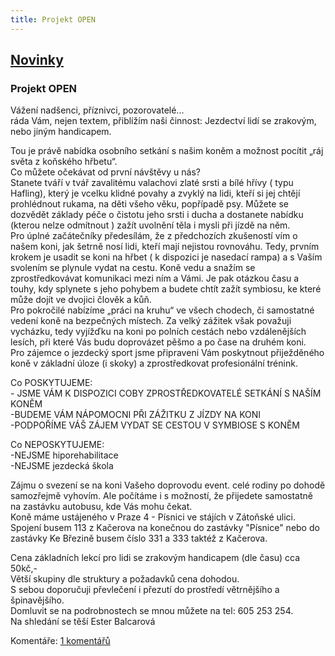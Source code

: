 ```yaml
---
title: Projekt OPEN
---
```

## [Novinky](index.php)

### Projekt OPEN

Vážení nadšenci, příznivci, pozorovatelé...  
ráda Vám, nejen textem, přiblížím naši činnost: Jezdectví lidí se zrakovým, nebo jiným handicapem.  
  
Tou je právě nabídka osobního setkání s našim koněm a možnost pocítit „ráj světa z koňského hřbetu“.  
Co můžete očekávat od první návštěvy u nás?  
Stanete tváří v tvář zavalitému valachovi zlaté srsti a bílé hřívy ( typu Hafling), který je vcelku klidné povahy a zvyklý na lidi, kteří si jej chtějí prohlédnout rukama, na děti všeho věku, popřípadě psy. Můžete se dozvědět základy péče o čistotu jeho srsti i ducha a dostanete nabídku (kterou nelze odmítnout ) zažít uvolnění těla i mysli při jízdě na něm.  
Pro úplné začátečníky předesílám, že z předchozích zkušeností vím o našem koni, jak šetrně nosí lidi, kteří mají nejistou rovnováhu. Tedy, prvním krokem je usadit se koni na hřbet ( k dispozici je nasedací rampa) a s Vaším svolením se plynule vydat na cestu. Koně vedu a snažím se zprostředkovávat komunikaci mezi ním a Vámi. Je pak otázkou času a touhy, kdy splynete s jeho pohybem a budete chtít zažít symbiosu, ke které může dojít ve dvojici člověk a kůň.  
Pro pokročilé nabízíme „práci na kruhu“ ve všech chodech, či samostatné vedení koně na bezpečných místech. Za velký zážitek však považuji vycházku, tedy vyjížďku na koni po polních cestách nebo vzdálenějších lesích, při které Vás budu doprovázet pěšmo a po čase na druhém koni.  
Pro zájemce o jezdecký sport jsme připraveni Vám poskytnout přiježděného koně v základní úloze (i skoky) a zprostředkovat profesionální trénink.  
  
Co POSKYTUJEME:  
\- JSME VÁM K DISPOZICI COBY ZPROSTŘEDKOVATELÉ SETKÁNÍ S NAŠÍM KONĚM  
-BUDEME VÁM NÁPOMOCNI PŘI ZÁŽITKU Z JÍZDY NA KONI  
-PODPOŘÍME VÁŠ ZÁJEM VYDAT SE CESTOU V SYMBIOSE S KONĚM  
  
Co NEPOSKYTUJEME:  
-NEJSME hiporehabilitace  
-NEJSME jezdecká škola  
  
Zájmu o svezení se na koni Vašeho doprovodu event. celé rodiny po dohodě samozřejmě vyhovím. Ale počítáme i s možností, že přijedete samostatně na zastávku autobusu, kde Vás mohu čekat.  
Koně máme ustájeného v Praze 4 - Písnici ve stájích v Zátoňské ulici. Spojení busem 113 z Kačerova na konečnou do zastávky "Písnice" nebo do zastávky Ke Březině busem číslo 331 a 333 taktéž z Kačerova.  
  
Cena základních lekcí pro lidi se zrakovým handicapem (dle času) cca 50kč,-  
Větší skupiny dle struktury a požadavků cena dohodou.  
S sebou doporučuji převlečení i přezutí do prostředí větrnějšího a špinavějšího.  
Domluvit se na podrobnostech se mnou můžete na tel: 605 253 254.  
Na shledání se těší Ester Balcarová

  
  

Komentáře: [1 komentářů](komentare.php?typ2=0&id=25)